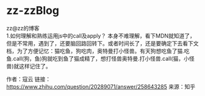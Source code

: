 # zz-zzBlog
zz@zz的博客
<br>
1.如何理解和熟练运用js中的call及apply？
本身不难理解，看下MDN就知道了，但是不常用，遇到了，还要脑回路回转下。或者时间长了，还是要确定下去看下文档，为了方便记忆：猫吃鱼，狗吃肉，奥特曼打小怪兽。有天狗想吃鱼了猫.吃鱼.call(狗，鱼)狗就吃到鱼了猫成精了，想打怪兽奥特曼.打小怪兽.call(猫，小怪兽)就这样记住了。

作者：寇云
链接：https://www.zhihu.com/question/20289071/answer/258643285
来源：知乎
